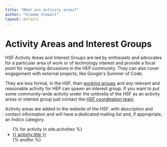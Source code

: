 ```yaml
---
title: "What are activity areas?"
author: "Graeme Stewart"
layout: default
---
```


# Activity Areas and Interest Groups

HSF Activity Areas and Interest Groups are led by enthisiasts and
advocates for a particular area of work or of technology
interest and provide a focal point for organising dicussions
in the HEP community. They can also cover engagement with
external projects, like Google's Summer of Code.

They are less formal, in the HSF, than [working groups](/what_are_WGs.html)
and any relevant and reasonable activity for HEP can spawn
an interest group. If you want to put some community-wide
activity under the umbrella of the HSF as an activity areas or interest group
just contact the
[HSF coordination team](mailto:hsf-coordination@googlegroups.com).

Activity areas are added to the website of the HSF, with 
description and contact information and will have a dedicated mailing list
and, if appropriate, an Indico category.

<ul class="list">
{% for activity in site.activities %}
  <li> <a href="{{ activity.url }}">{{ activity.title }}</a></li>
{% endfor %}
</ul>
